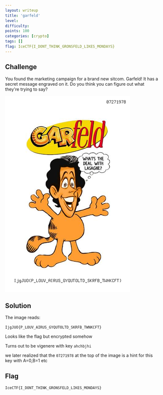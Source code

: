 ```yaml
---
layout: writeup
title: 'garfeld'
level:
difficulty:
points: 100
categories: [crypto]
tags: []
flag: IceCTF{I_DONT_THINK_GRONSFELD_LIKES_MONDAYS}
---
```

## Challenge

You found the marketing campaign for a brand new sitcom. Garfeld! It has
a secret message engraved on it. Do you think you can figure out what
they're trying to say?

![](writeupfiles/garfeld.png)

## Solution

The image reads:

`IjgJUO{P_LOUV_AIRUS_GYQUTOLTD_SKRFB_TWNKCFT}`

Looks like the flag but encrypted somehow

Turns out to be vigenere with key `ahchbjhi`

we later realized that the `07271978` at the top of the image is a hint
for this key with A=0,B=1 etc

## Flag

    IceCTF{I_DONT_THINK_GRONSFELD_LIKES_MONDAYS}

